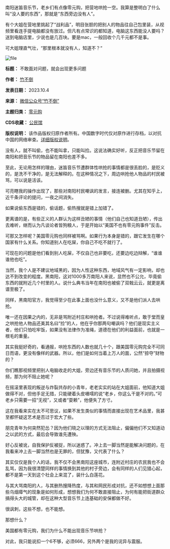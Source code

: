 南阳迷笛音乐节，老乡们有点像零元购，把营地哄抢一空。我算是整明白了什么叫“没人要的东西”，那就是“东西旁边没有人”。


有个大姐在营地里挑起了“战利品”，明目张胆的把别人的物品往自己包里装，从视频里看连手提电脑都没有放过。但凡有点常识的都知道，电脑这东西能没人要吗？送到电脑店里，少说也是几百块。要是mac，一般回收个几千元都不是事。


可大姐理直气壮，“那里根本就没有人，知道不？“


![file](https://chinadigitaltimes.net/chinese/files/2023/10/image-1696498303669.png)




**标题：** 不敢面对问题，就会出现更多问题  

**作者：** [竹不倒](https://chinadigitaltimes.net/space/竹不倒)  

**发表日期：** 2023.10.4  

**来源：** [微信公众号“竹不倒”](https://web.archive.org/web/https://mp.weixin.qq.com/s/mdqqDbh3OFrjStf2EKYiNQ)  

**主题归类：** [零元购](https://chinadigitaltimes.net/space/零元购)  

**CDS收藏：** [公民馆](https://chinadigitaltimes.net/space/%E5%85%AC%E6%B0%91%E9%A6%86)  

**版权说明：** 该作品版权归原作者所有。中国数字时代仅对原作进行存档，以对抗中国的网络审查。[详细版权说明](https://chinadigitaltimes.net/chinese/copyright)。


没有人，就不叫偷，也不能叫拿，只能叫捡。这说法确实好听，反正把音乐节留在南阳和把音乐节的物品留在南阳也差不多。


至此，无论用怎样的理由，迷笛音乐节遭群体性哄抢的事情都是很丢脸的，是贬义的，是洗不干净的，是无法解释的。在这种情况之下，周边哄抢他人物品的村民被骂，可以说是活该。


可亮瞎我的操作出现了，那些对南阳村民嘲讽的发言，接连被删。尤其在知乎上，近千条评论的提问，一夜之间消失。


如果说偷东西是错的，偷话题，偷热搜就是错上加错了。


更离谱的是，有些正义的人群认为这样丑陋的事情（他们自己也知道丑陋），传出去难听，继而认为凡谈论者皆狗粮人，于是开始以“美国不也有零元购事件”反击。


可那又怎样呢？美国零元购也同样被骂啊。如果行为本身是错的，跟它发生在哪个国家有什么关系。你知道别人在吃屎，你自己不吃不就行了。


可现在的问题是他们看到别人吃屎，不仅自己也非要吃，还要边吃边辩解，“谁谁谁他也吃”。


当然，我个人是不建议地域黑的，因为人性这种东西，地域风气有一定影响，却也达不到改变的程度。黑南阳，这对1000多万南阳人来说，显然也不公允，毕竟偷东西的就附近几个村里的人。说什么典韦当年在南阳也被偷了双戟云云，就更是离谱至极了。


同样，黑南阳官方，我觉得至少在此事上面也没什么意义，又不是他们派人去哄抢。


唯一还在因果之内的，无非是骂附近村庄和哄抢者。不过说得难听点，敢于堂而皇之哄抢他人物品还美其名曰“捡”的人，他在乎你那两句嘲讽吗？他们是现实主义者，他们只怕吃牢饭，如果没有法律作为准绳，道德在他们的利益面前，也就是一根毛的重量。


其实我挺好奇的，看通报，哄抢东西的人数也就几十个，跟美国零元购完全不可同日而语，更没有像样的武器。所以，他们是如何当着上万人的面，公然“掠夺”财物的？


你们瞧那视频里把别人电脑收走的大姐，旁边还有音乐节的人质问她，并且拍摄视频，那为何不阻止她呢？


在摇滚里表现的叛逆与炸裂共存的小青年，老老实实的站在大姐面前，他知道大姐做得不对，但他手足无措，只能硬着头皮嗫嚅的说“老乡，你这么干是不对的。”可老乡只需要一招“无视”，又或者“耍赖”，他便失了方寸。


这在我看来实在太不可思议，如果不发生类似的事情而直接出现在艺术品里，我甚至都怀疑这艺术是否过于宏大了些。


朋克青年为何突然犯怂？因为他们晓之以理的方式无法阻止，偏偏他们不又知道动之以武的方式，最后会导致谁先遭殃。


好心反被讹，自我保护反被捉，所以迷惑了。冲上去一脚当然是能解决问题的，在我看来冲上去一脚当然也是无罪的，但犹豫，又代表了什么？


其实仅仅是我个人的话，我不仅不会黑南阳这座城市，连附近村庄的农民我也不会乱骂，因为我很清楚同样的事情换到其他的村子旁边，会有同样的人们见猎心起，都不是第一天到这个社会上来混了，装什么白莲花。


与其大骂南阳的人，与其删热搜降热度，与其和网民形成对抗，还不如想想上面那些乌烟瘴气的现象是如何形成，想想我们为何不敢直接阻止，为何有能把街道群众搞得头大的城管，却在这种大型音乐节上连基础的安保都做不好。


很讽刺，这些不想，也不能想。


那想什么？


美国都有零元购，我们为什么不能出现音乐节哄抢？


对此，我只能说扣一个6不够，必须666，另外两个是我的诧异与震服。

